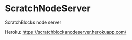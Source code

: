 # ScratchNodeServer
ScratchBlocks node server

Heroku:  https://scratchblocksnodeserver.herokuapp.com/